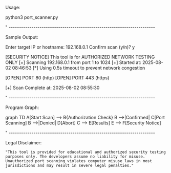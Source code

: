 Usage:

python3 port_scanner.py

" -----------------------------------------------------------------------

Sample Output:

Enter target IP or hostname: 192.168.0.1
Confirm scan (y/n)? y

[SECURITY NOTICE] This tool is for AUTHORIZED NETWORK TESTING ONLY
[+] Scanning 192.168.0.1 from port 1 to 1024
[+] Started at: 2025-08-02 08:46:53
[*] Using 0.5s timeout to prevent network congestion

 [OPEN] PORT 80 (http)
 [OPEN] PORT 443 (https)

[+] Scan Complete at: 2025-08-02 08:55:30

" -----------------------------------------------------------------------

Program Graph:

graph TD
    A[Start Scan] --> B{Authorization Check}
    B -->|Confirmed| C[Port Scanning]
    B -->|Denied| D[Abort]
    C --> E[Results]
    E --> F[Security Notice]

" -----------------------------------------------------------------------

Legal Disclaimer:

    "This tool is provided for educational and authorized security testing purposes only. The developers assume no liability for misuse. Unauthorized port scanning violates computer misuse laws in most jurisdictions and may result in severe legal penalties."

